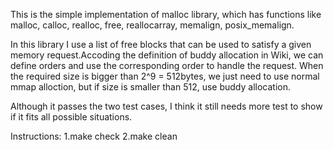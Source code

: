 This is the simple implementation of malloc library, which has functions like malloc, calloc, realloc, free, reallocarray, memalign, posix_memalign.

In this library I use a list of free blocks that can be used to satisfy a given memory request.Accoding the definition of buddy allocation in Wiki, we can define orders and use the corresponding order to handle the request. When the required size is bigger than 2^9 = 512bytes, we just need to use normal mmap alloction, but if size is smaller than 512, use buddy allocation.

Although it passes the two test cases, I think it still needs more test to show if it fits all possible situations.

Instructions:
1.make check
2.make clean
